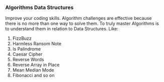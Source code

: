 ### Algorithms Data Structures

Improve your coding skills. Algorithm challenges are effective because there is no more than one way to solve them. To truly master Algorithms is to understand them in relation to Data Structures.
Like:
1. FizzBuzz
2. Harmless Ransom Note
3. Is Palindrome
4. Caesar Cipher
5. Reverse Words
6. Reverse Array in Place
7. Mean Median Mode
8. Fibonacci
and so on